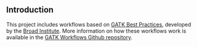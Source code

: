 ## Introduction

This project includes workflows based on [GATK Best Practices](https://gatk.broadinstitute.org/hc/en-us), developed by
the [Broad Institute](https://www.broadinstitute.org/). More information on how these workflows work is available in
the [GATK Workflows Github repository](https://github.com/gatk-workflows).

